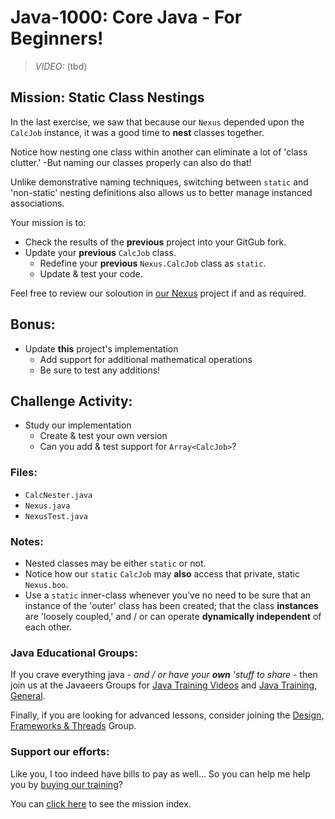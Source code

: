 # Java-1000: Core Java - For Beginners!

> _VIDEO:_ (tbd)

## Mission: Static Class Nestings
In the last exercise, we saw that because our `Nexus` depended upon 
the `CalcJob` instance, it was a good time to __nest__ classes together.

Notice how nesting one class within another can eliminate a lot of 'class clutter.' -But naming
our classes properly can also do that! 

Unlike demonstrative naming techniques, switching between `static` and 'non-static' nesting
definitions also allows us to better manage instanced associations.

Your mission is to: 
- Check the results of the __previous__ project into your GitGub fork.
- Update your __previous__ `CalcJob` class.
  -  Redefine your __previous__ `Nexus.CalcJob` class as `static`.
   - Update & test your code.

Feel free to review our soloution in [our Nexus](Nexus.java) project if and as required.

## Bonus:
- Update __this__ project's implementation
  - Add support for additional mathematical operations
  - Be sure to test any additions!

## Challenge Activity:
- Study our implementation
  - Create & test your own version
  - Can you add & test support for `Array<CalcJob>`?

### Files:
* `CalcNester.java`
* `Nexus.java`
* `NexusTest.java`

### Notes:
- Nested classes may be either `static` or not.
- Notice how our `static` `CalcJob` may __also__ access that private, static `Nexus.boo`. 
- Use a `static` inner-class whenever you've no need to be sure
that an instance of the 'outer' class has been created; that the 
class __instances__ are 'loosely coupled,' and / or can operate __dynamically
independent__ of each other. 

### Java Educational Groups:
If you crave everything java - _and / or have your **own**
'stuff to share_ - then join us at the
Javaeers Groups for [Java Training Videos](https://www.facebook.com/JavaVideos9000/)
and [Java Training, General](https://www.facebook.com/groups/javatraining9000/).

Finally, if you are looking for advanced lessons, consider joining the
[Design, Frameworks & Threads](https://www.facebook.com/Java-Design-Frameworks-Thread-Video-Training-670850766419490)
Group.

### Support our efforts:
Like you, I too indeed have bills to pay as well... So you can help me help you
by [buying our training](https://www.udemy.com/course/how-to-java)?

You can [click here](../../../../MISSIONS.md) to see the mission index.

